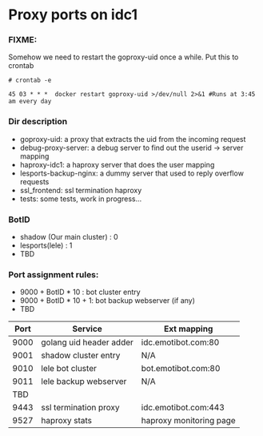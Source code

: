 # Proxy ports on idc1

### FIXME:
Somehow we need to restart the goproxy-uid once a while.
Put this to crontab
```
# crontab -e

45 03 * * *  docker restart goproxy-uid >/dev/null 2>&1 #Runs at 3:45 am every day
```

### Dir description
 - goproxy-uid: a proxy that extracts the uid from the incoming request
 - debug-proxy-server: a debug server to find out the userid -> server mapping
 - haproxy-idc1: a haproxy server that does the user mapping
 - lesports-backup-nginx: a dummy server that used to reply overflow requests
 - ssl_frontend: ssl termination haproxy
 - tests: some tests, work in progress...

### BotID
 - shadow (Our main cluster) : 0
 - lesports(lele) : 1
 - TBD

### Port assignment rules:
 - 9000 + BotID * 10 : bot cluster entry
 - 9000 + BotID * 10 + 1: bot backup webserver (if any)
 - TBD

| Port | Service | Ext mapping |
| ---- | ------- | ---- |
| 9000 | golang uid header adder | idc.emotibot.com:80 |
| 9001 | shadow cluster entry| N/A |
| 9010 | lele bot cluster| bot.emotibot.com:80 |
| 9011 | lele backup webserver | N/A |
| TBD | | |
| 9443 | ssl termination proxy | idc.emotibot.com:443 |
| 9527 | haproxy stats | haproxy monitoring page |
